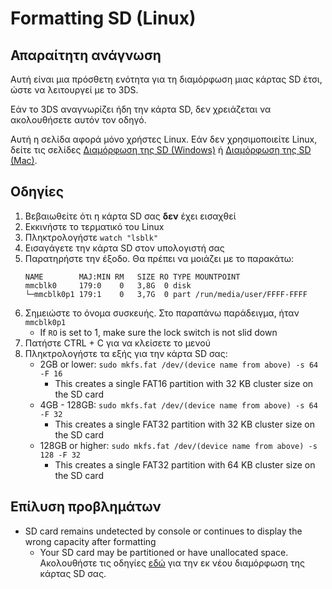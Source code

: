 # Formatting SD (Linux)

## Απαραίτητη ανάγνωση

Αυτή είναι μια πρόσθετη ενότητα για τη διαμόρφωση μιας κάρτας SD έτσι, ώστε να λειτουργεί με το 3DS.

Εάν το 3DS αναγνωρίζει ήδη την κάρτα SD, δεν χρειάζεται να ακολουθήσετε αυτόν τον οδηγό.

Αυτή η σελίδα αφορά μόνο χρήστες Linux. Εάν δεν χρησιμοποιείτε Linux, δείτε τις σελίδες [Διαμόρφωση της SD (Windows)](formatting-sd-\(windows\)) ή [Διαμόρφωση της SD (Mac)](formatting-sd-\(mac\)).

## Οδηγίες

1. Βεβαιωθείτε ότι η κάρτα SD σας **δεν** έχει εισαχθεί
2. Εκκινήστε το τερματικό του Linux
3. Πληκτρολογήστε `watch "lsblk"`
4. Εισαγάγετε την κάρτα SD στον υπολογιστή σας
5. Παρατηρήστε την έξοδο. Θα πρέπει να μοιάζει με το παρακάτω:
   ```
   NAME        MAJ:MIN RM   SIZE RO TYPE MOUNTPOINT
   mmcblk0     179:0    0   3,8G  0 disk
   └─mmcblk0p1 179:1    0   3,7G  0 part /run/media/user/FFFF-FFFF
   ```
6. Σημειώστε το όνομα συσκευής. Στο παραπάνω παράδειγμα, ήταν `mmcblk0p1`
   - If `RO` is set to 1, make sure the lock switch is not slid down
7. Πατήστε CTRL + C για να κλείσετε το μενού
8. Πληκτρολογήστε τα εξής για την κάρτα SD σας:
   - 2GB or lower: `sudo mkfs.fat /dev/(device name from above) -s 64 -F 16`
     - This creates a single FAT16 partition with 32 KB cluster size on the SD card
   - 4GB - 128GB: `sudo mkfs.fat /dev/(device name from above) -s 64 -F 32`
     - This creates a single FAT32 partition with 32 KB cluster size on the SD card
   - 128GB or higher: `sudo mkfs.fat /dev/(device name from above) -s 128 -F 32`
     - This creates a single FAT32 partition with 64 KB cluster size on the SD card

## Επίλυση προβλημάτων

- SD card remains undetected by console or continues to display the wrong capacity after formatting
  - Your SD card may be partitioned or have unallocated space. Ακολουθήστε τις οδηγίες [εδώ](https://wiki.hacks.guide/wiki/SD_Clean/Linux) για την εκ νέου διαμόρφωση της κάρτας SD σας.
